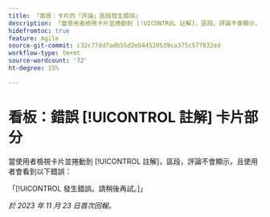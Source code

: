 ```yaml
---
title: 「面板：卡片的「評論」區段發生錯誤」
description: 「當使用者檢視卡片並捲動到 [!UICONTROL 註解]，區段，評論不會顯示，且使用者會看到錯誤。」
hidefromtoc: true
feature: Agile
source-git-commit: c32c77dd7adb55d2eb44520539ca375c577032ed
workflow-type: tm+mt
source-wordcount: '72'
ht-degree: 15%

---
```



# 看板：錯誤 [!UICONTROL 註解] 卡片部分

當使用者檢視卡片並捲動到 [!UICONTROL 註解]，區段，評論不會顯示，且使用者會看到以下錯誤：

「[!UICONTROL 發生錯誤。請稍後再試。]」

_於 2023 年 11 月 23 日首次回報。_
